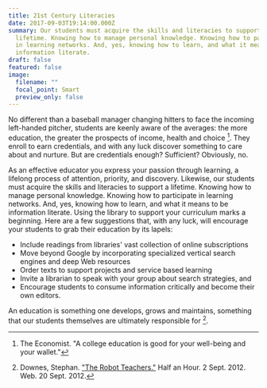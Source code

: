 ```yaml
---
title: 21st Century Literacies
date: 2017-09-03T19:14:00.000Z
summary: Our students must acquire the skills and literacies to support a
  lifetime. Knowing how to manage personal knowledge. Knowing how to participate
  in learning networks. And, yes, knowing how to learn, and what it means to be
  information literate.
draft: false
featured: false
image:
  filename: ""
  focal_point: Smart
  preview_only: false
---
```

No different than a baseball manager changing hitters to face the incoming left-handed pitcher, students are keenly aware of the averages: the more education, the greater the prospects of income, health and choice [^1]. They enroll to earn credentials, and with any luck discover something to care about and nurture. But are credentials enough? Sufficient?
Obviously, no.

As an effective educator you express your passion through learning, a lifelong process of attention, priority, and discovery. Likewise, our students must acquire the skills and literacies to support a lifetime. Knowing how to manage personal knowledge. Knowing how to participate in learning networks. And, yes, knowing how to learn, and what it means to be information literate.
Using the library to support your curriculum marks a beginning. Here are a few suggestions that, with any luck, will encourage your students to grab their education by its lapels:

* Include readings from libraries' vast collection of online subscriptions
* Move beyond Google by incorporating specialized vertical search engines and deep Web resources
* Order texts to support projects and service based learning
* Invite a librarian to speak with your group about search strategies, and
* Encourage students to consume information critically and become their own editors.

An education is something one develops, grows and maintains, something that our students themselves are ultimately responsible for [^2].

[^1]: The Economist. "A college education is good for your well-being and your wallet."
[^2]: Downes, Stephan. ["The Robot Teachers."](http://www.downes.ca/post/67142/) Half an Hour. 2 Sept. 2012. Web. 20 Sept. 2012.